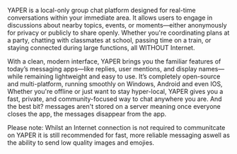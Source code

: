 YAPER is a local-only group chat platform designed for real-time conversations within your immediate area. It allows users to engage in discussions about nearby topics, events, or moments—either anonymously for privacy or publicly to share openly. Whether you're coordinating plans at a party, chatting with classmates at school, passing time on a train, or staying connected during large functions, all WITHOUT Internet.

With a clean, modern interface, YAPER brings you the familiar features of today’s messaging apps—like replies, user mentions, and display names—while remaining lightweight and easy to use. It’s completely open-source and multi-platform, running smoothly on Windows, Android and even IOS, Whether you're offline or just want to stay hyper-local, YAPER gives you a fast, private, and community-focused way to chat anywhere you are. And the best bit? messages aren't stored on a server meaning once everyone closes the app, the messages disappear from the app.

Please note: Whilst an Internet connection is not required to communitcate on YAPER it is still recommended for fast, more reliable messaging aswell as the ability to send low quality images and emojies.
